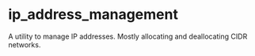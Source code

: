 # ip_address_management
A utility to manage IP addresses. Mostly allocating and deallocating CIDR networks.
